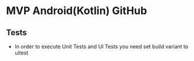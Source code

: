 # MVP Android(Kotlin) GitHub

## Tests
* In order to execute Unit Tests and UI Tests you need set build variant to uitest
